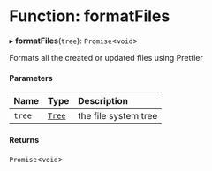 # Function: formatFiles

▸ **formatFiles**(`tree`): `Promise`<`void`\>

Formats all the created or updated files using Prettier

#### Parameters

| Name   | Type                                  | Description          |
| :----- | :------------------------------------ | :------------------- |
| `tree` | [`Tree`](../../devkit/documents/Tree) | the file system tree |

#### Returns

`Promise`<`void`\>
